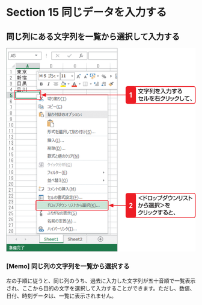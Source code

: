 # Section 15 同じデータを入力する

## 同じ列にある文字列を一覧から選択して入力する

![](001.png)

### [Memo] 同じ列の文字列を一覧から選択する

左の手順に従うと、同じ列のうち、過去に入力した文字列が五十音順で一覧表示され、ここから目的の文字を選択して入力することができます。ただし、数値、日付、時刻データは、一覧に表示されません。